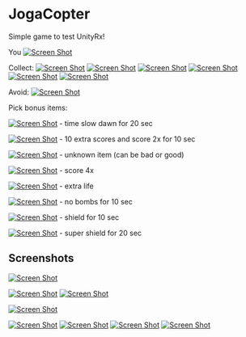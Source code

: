 # JogaCopter
Simple game to test UnityRx!


You [![Screen Shot](https://raw.githubusercontent.com/KDet/JogaCopter/master/images/player.png)](https://github.com/KDet/JogaCopter)

Collect:
[![Screen Shot](https://raw.githubusercontent.com/KDet/JogaCopter/master/images/a.png)](https://github.com/KDet/JogaCopter)
[![Screen Shot](https://raw.githubusercontent.com/KDet/JogaCopter/master/images/b.png)](https://github.com/KDet/JogaCopter)
[![Screen Shot](https://raw.githubusercontent.com/KDet/JogaCopter/master/images/e.png)](https://github.com/KDet/JogaCopter)
[![Screen Shot](https://raw.githubusercontent.com/KDet/JogaCopter/master/images/m.png)](https://github.com/KDet/JogaCopter)
[![Screen Shot](https://raw.githubusercontent.com/KDet/JogaCopter/master/images/s.png)](https://github.com/KDet/JogaCopter)
[![Screen Shot](https://raw.githubusercontent.com/KDet/JogaCopter/master/images/t.png)](https://github.com/KDet/JogaCopter)

Avoid:
[![Screen Shot](https://raw.githubusercontent.com/KDet/JogaCopter/master/images/BombSprite.png)](https://github.com/KDet/JogaCopter)

Pick bonus items:

[![Screen Shot](https://raw.githubusercontent.com/KDet/JogaCopter/master/images/2.png)](https://github.com/KDet/JogaCopter) - time slow dawn for 20 sec

[![Screen Shot](https://raw.githubusercontent.com/KDet/JogaCopter/master/images/3.png)](https://github.com/KDet/JogaCopter) - 10 extra  scores and  score 2x  for 10 sec

[![Screen Shot](https://raw.githubusercontent.com/KDet/JogaCopter/master/images/4.png)](https://github.com/KDet/JogaCopter) - unknown item (can be bad or good)

[![Screen Shot](https://raw.githubusercontent.com/KDet/JogaCopter/master/images/5.png)](https://github.com/KDet/JogaCopter) - score 4x

[![Screen Shot](https://raw.githubusercontent.com/KDet/JogaCopter/master/images/6.png)](https://github.com/KDet/JogaCopter) - extra life

[![Screen Shot](https://raw.githubusercontent.com/KDet/JogaCopter/master/images/7.png)](https://github.com/KDet/JogaCopter) - no bombs for 10 sec

[![Screen Shot](https://raw.githubusercontent.com/KDet/JogaCopter/master/images/8.png)](https://github.com/KDet/JogaCopter) - shield for 10 sec

[![Screen Shot](https://raw.githubusercontent.com/KDet/JogaCopter/master/images/1.png)](https://github.com/KDet/JogaCopter) - super shield for 20 sec

## Screenshots
[![Screen Shot](https://raw.githubusercontent.com/KDet/JogaCopter/master/images/Screenshot1.PNG)](https://github.com/KDet/JogaCopter)

[![Screen Shot](https://raw.githubusercontent.com/KDet/JogaCopter/master/images/Screenshot2.png)](https://github.com/KDet/JogaCopter)
[![Screen Shot](https://raw.githubusercontent.com/KDet/JogaCopter/master/images/Screenshot3.PNG)](https://github.com/KDet/JogaCopter)

[![Screen Shot](https://raw.githubusercontent.com/KDet/JogaCopter/master/images/Screenshot4.PNG)](https://github.com/KDet/JogaCopter)

[![Screen Shot](https://raw.githubusercontent.com/KDet/JogaCopter/master/images/Screenshot6.png)](https://github.com/KDet/JogaCopter)
[![Screen Shot](https://raw.githubusercontent.com/KDet/JogaCopter/master/images/Screenshot7.png)](https://github.com/KDet/JogaCopter)
[![Screen Shot](https://raw.githubusercontent.com/KDet/JogaCopter/master/images/Screenshot8.png)](https://github.com/KDet/JogaCopter)
[![Screen Shot](https://raw.githubusercontent.com/KDet/JogaCopter/master/images/Screenshot10.png)](https://github.com/KDet/JogaCopter)
